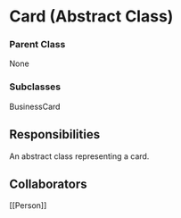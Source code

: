 # Card (Abstract Class)
### Parent Class
None

### Subclasses
BusinessCard

## Responsibilities
An abstract class representing a card. 

## Collaborators
[[Person]]

